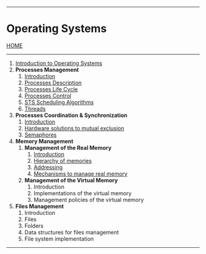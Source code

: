 
---
# Operating Systems

[HOME](/README.md)

---

1. [Introduction to Operating Systems](data/10_Intro.md)
2. **Processes Management**
	1. [Introduction](data/21_Intro.md)
	2. [Processes Description](data/22_description.md)
	3. [Processes Life Cycle](data/23_life.md)
	4. [Processes Control](data/24_control.md)
	5. [STS Scheduling Algorithms](data/25_scheduling.md)
	6. [Threads](data/26_threads.md)
3. **Processes Coordination & Synchronization**
	1. [Introduction](data/31_intro.md)
	2. [Hardware solutions to mutual exclusion](data/32_HWsolutions.md)
	3. [Semaphores](data/33_semaphores.md)
4. **Memory Management**
	1. **Management of the Real Memory**
		1. [Introduction](data/41_intro.md)
		2. [Hierarchy of memories](data/42_hierarchy.md)
		3. [Addressing](data/43_addressing.md)
		4. [Mechanisms to manage real memory](data/44_realMemory.md)
	2. **Management of the Virtual Memory**
		1. Introduction
		2. Implementations of the virtual memory
		3. Management policies of the virtual memory
5. **Files Management**
	1. Introduction
	2. Files
	3. Folders
	4. Data structures for files management
	5. File system implementation
---